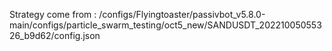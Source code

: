 Strategy come from : /configs/Flyingtoaster/passivbot_v5.8.0-main/configs/particle_swarm_testing/oct5_new/SANDUSDT_20221005055326_b9d62/config.json